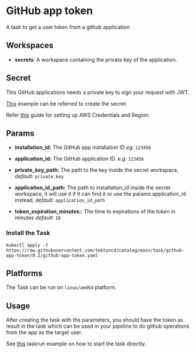 # GitHub app token

A task to get a user token from a github application

## Workspaces

- **secrets**: A workspace containing the private key of the application.

## Secret

This GitHub applications needs a private key to sign your request with JWT. 

[This](../0.2/samples/secret.yaml) example can be referred to create the secret

Refer [this](https://docs.aws.amazon.com/sdk-for-java/v1/developer-guide/setup-credentials.html) guide for setting up AWS Credentials and Region.


## Params

* **installation_id:** The GitHub app installation ID _eg:_ `123456`
* **application_id:** The GitHub application ID. _e.g:_ `123456`
* **private_key_path:** The path to the key inside the secret workspace, _default:_
  `private.key`
* **application_id_path:** The path to installation_id inside the secret workspace, it will use it if it can find it or use the params.application_id instead, _default:_ `application_id_path`

* **token_expiration_minutes:**: The time to expirations of the token in minutes _default:_ `10`


### Install the Task

```
kubectl apply -f https://raw.githubusercontent.com/tektoncd/catalog/main/task/github-app-token/0.2/github-app-token.yaml
```

## Platforms

The Task can be run on `linux/amd64` platform.

## Usage

After creating the task with the parameters, you should have the token as result in the task which can
be used in your pipeline to do github operations from the app as the target user.

See [this](../0.2/samples/run.yaml) taskrun example on how to start the task directly.

